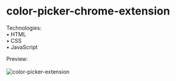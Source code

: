 # color-picker-chrome-extension
Technologies:
<br>
• HTML
<br>
• CSS
<br>
• JavaScript

Preview: 
<br>
<br>
![color-picker-extension](https://github.com/fernandogbz/color-picker-chrome-extension/assets/112293116/0a802cfb-876f-417a-8ccc-31b3643f2b1f)

